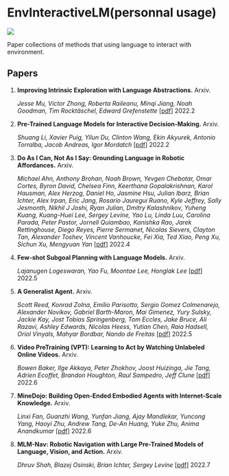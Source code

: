 # EnvInteractiveLM(personnal usage)

![](https://img.shields.io/github/last-commit/Timothyxxx/EnvInteractiveLM?color=green)

Paper collections of methods that using language to interact with environment.

## Papers

1. **Improving Intrinsic Exploration with Language Abstractions.** Arxiv.

   *Jesse Mu, Victor Zhong, Roberta Raileanu, Minqi Jiang, Noah Goodman, Tim Rocktäschel, Edward Grefenstette*  [[pdf](https://arxiv.org/abs/2202.08938)] 2022.2

2. **Pre-Trained Language Models for Interactive Decision-Making.** Arxiv.

   *Shuang Li, Xavier Puig, Yilun Du, Clinton Wang, Ekin Akyurek, Antonio Torralba, Jacob Andreas, Igor Mordatch*  [[pdf](arxiv.org/abs/2202.01771)] 2022.2
   
3. **Do As I Can, Not As I Say: Grounding Language in Robotic Affordances.** Arxiv.

   *Michael Ahn, Anthony Brohan, Noah Brown, Yevgen Chebotar, Omar Cortes, Byron David, Chelsea Finn, Keerthana Gopalakrishnan, Karol Hausman, Alex Herzog, Daniel Ho, Jasmine Hsu, Julian Ibarz, Brian Ichter, Alex Irpan, Eric Jang, Rosario Jauregui Ruano, Kyle Jeffrey, Sally Jesmonth, Nikhil J Joshi, Ryan Julian, Dmitry Kalashnikov, Yuheng Kuang, Kuang-Huei Lee, Sergey Levine, Yao Lu, Linda Luu, Carolina Parada, Peter Pastor, Jornell Quiambao, Kanishka Rao, Jarek Rettinghouse, Diego Reyes, Pierre Sermanet, Nicolas Sievers, Clayton Tan, Alexander Toshev, Vincent Vanhoucke, Fei Xia, Ted Xiao, Peng Xu, Sichun Xu, Mengyuan Yan*  [[pdf](https://arxiv.org/abs/2204.01691)] 2022.4
     
4. **Few-shot Subgoal Planning with Language Models.** Arxiv.

   *Lajanugen Logeswaran, Yao Fu, Moontae Lee, Honglak Lee*  [[pdf](arxiv.org/abs/2202.01771)] 2022.5
 
5. **A Generalist Agent.** Arxiv.

   *Scott Reed, Konrad Zolna, Emilio Parisotto, Sergio Gomez Colmenarejo, Alexander Novikov, Gabriel Barth-Maron, Mai Gimenez, Yury Sulsky, Jackie Kay, Jost Tobias Springenberg, Tom Eccles, Jake Bruce, Ali Razavi, Ashley Edwards, Nicolas Heess, Yutian Chen, Raia Hadsell, Oriol Vinyals, Mahyar Bordbar, Nando de Freitas*  [[pdf](https://arxiv.org/abs/2205.06175)] 2022.5

6. **Video PreTraining (VPT): Learning to Act by Watching Unlabeled Online Videos.** Arxiv.

   *Bowen Baker, Ilge Akkaya, Peter Zhokhov, Joost Huizinga, Jie Tang, Adrien Ecoffet, Brandon Houghton, Raul Sampedro, Jeff Clune*  [[pdf](https://arxiv.org/abs/2206.11795)] 2022.6

7. **MineDojo: Building Open-Ended Embodied Agents with Internet-Scale Knowledge.** Arxiv.

   *Linxi Fan, Guanzhi Wang, Yunfan Jiang, Ajay Mandlekar, Yuncong Yang, Haoyi Zhu, Andrew Tang, De-An Huang, Yuke Zhu, Anima Anandkumar*  [[pdf](https://arxiv.org/abs/2206.08853)] 2022.6

8. **MLM-Nav: Robotic Navigation with Large Pre-Trained Models of Language, Vision, and Action.** Arxiv.

   *Dhruv Shah, Blazej Osinski, Brian Ichter, Sergey Levine*  [[pdf](https://arxiv.org/abs/2207.04429)] 2022.7
